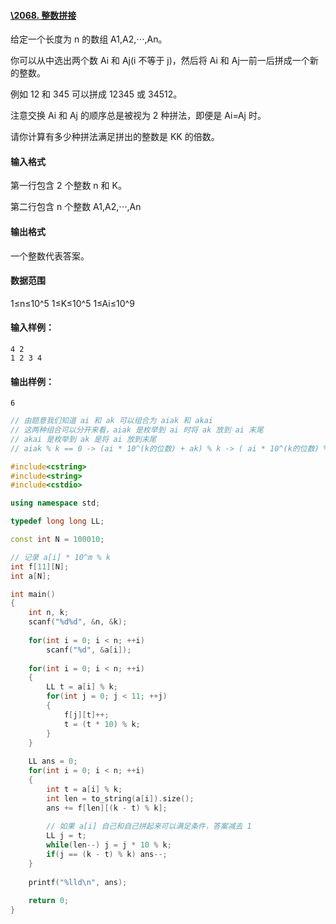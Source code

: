 #### [\2068. 整数拼接](https://www.acwing.com/problem/content/2070/)



给定一个长度为 n 的数组 A1,A2,⋅⋅⋅,An。

你可以从中选出两个数 Ai 和 Aj(i 不等于 j)，然后将 Ai 和 Aj一前一后拼成一个新的整数。

例如 12 和 345 可以拼成 12345 或 34512。

注意交换 Ai 和 Aj 的顺序总是被视为 2 种拼法，即便是 Ai=Aj 时。

请你计算有多少种拼法满足拼出的整数是 KK 的倍数。

#### 输入格式

第一行包含 2 个整数 n 和 K。

第二行包含 n 个整数 A1,A2,⋅⋅⋅,An

#### 输出格式

一个整数代表答案。

#### 数据范围

1≤n≤10^5
1≤K≤10^5
1≤Ai≤10^9

#### 输入样例：

```
4 2
1 2 3 4
```

#### 输出样例：

```
6
```



```cpp
// 由题意我们知道 ai 和 ak 可以组合为 aiak 和 akai 
// 这两种组合可以分开来看，aiak 是枚举到 ai 时将 ak 放到 ai 末尾
// akai 是枚举到 ak 是将 ai 放到末尾
// aiak % k == 0 -> (ai * 10^(k的位数) + ak) % k -> ( ai * 10^(k的位数) % k + ak % k ) % k 

#include<cstring>
#include<string>
#include<cstdio>

using namespace std;

typedef long long LL;

const int N = 100010;

// 记录 a[i] * 10^m % k 
int f[11][N];
int a[N];

int main()
{
    int n, k;
    scanf("%d%d", &n, &k);
    
    for(int i = 0; i < n; ++i)
        scanf("%d", &a[i]);
        
    for(int i = 0; i < n; ++i)
    {
        LL t = a[i] % k;
        for(int j = 0; j < 11; ++j)
        {
            f[j][t]++;
            t = (t * 10) % k;
        }
    }
    
    LL ans = 0; 
    for(int i = 0; i < n; ++i)
    {
        int t = a[i] % k;
        int len = to_string(a[i]).size();
        ans += f[len][(k - t) % k];
        
        // 如果 a[i] 自己和自己拼起来可以满足条件，答案减去 1
        LL j = t;
        while(len--) j = j * 10 % k;
        if(j == (k - t) % k) ans--;
    }
    
    printf("%lld\n", ans);
    
    return 0;
}
```

